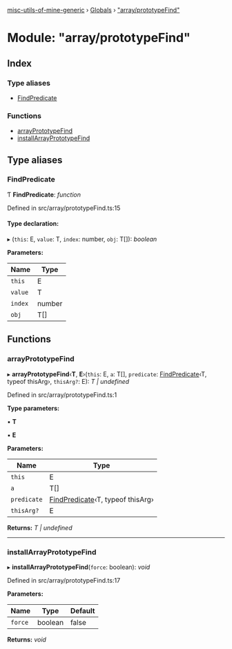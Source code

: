 [misc-utils-of-mine-generic](../README.md) › [Globals](../globals.md) › ["array/prototypeFind"](_array_prototypefind_.md)

# Module: "array/prototypeFind"

## Index

### Type aliases

* [FindPredicate](_array_prototypefind_.md#findpredicate)

### Functions

* [arrayPrototypeFind](_array_prototypefind_.md#arrayprototypefind)
* [installArrayPrototypeFind](_array_prototypefind_.md#installarrayprototypefind)

## Type aliases

###  FindPredicate

Ƭ **FindPredicate**: *function*

Defined in src/array/prototypeFind.ts:15

#### Type declaration:

▸ (`this`: E, `value`: T, `index`: number, `obj`: T[]): *boolean*

**Parameters:**

Name | Type |
------ | ------ |
`this` | E |
`value` | T |
`index` | number |
`obj` | T[] |

## Functions

###  arrayPrototypeFind

▸ **arrayPrototypeFind**‹**T**, **E**›(`this`: E, `a`: T[], `predicate`: [FindPredicate](_array_prototypefind_.md#findpredicate)‹T, typeof thisArg›, `thisArg?`: E): *T | undefined*

Defined in src/array/prototypeFind.ts:1

**Type parameters:**

▪ **T**

▪ **E**

**Parameters:**

Name | Type |
------ | ------ |
`this` | E |
`a` | T[] |
`predicate` | [FindPredicate](_array_prototypefind_.md#findpredicate)‹T, typeof thisArg› |
`thisArg?` | E |

**Returns:** *T | undefined*

___

###  installArrayPrototypeFind

▸ **installArrayPrototypeFind**(`force`: boolean): *void*

Defined in src/array/prototypeFind.ts:17

**Parameters:**

Name | Type | Default |
------ | ------ | ------ |
`force` | boolean | false |

**Returns:** *void*
